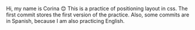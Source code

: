 Hi, my name is Corina 😊
This is a practice of positioning layout in css.
The first commit stores the first version of the practice.
Also, some commits are in Spanish, because I am also practicing English. 
